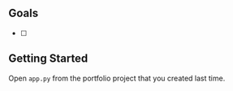 ##  Goals

- [ ]

## Getting Started

Open `app.py` from the portfolio project that you created last time.
